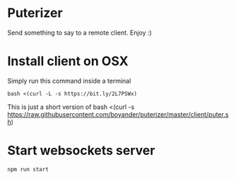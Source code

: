 # Puterizer

Send something to say to a remote client. Enjoy :)

# Install client on OSX
Simply run this command inside a terminal

    bash <(curl -L -s https://bit.ly/2L7PSWx)

This is just a short version of
    bash <(curl -s https://raw.githubusercontent.com/boyander/puterizer/master/client/puter.sh)

# Start websockets server
    npm run start



